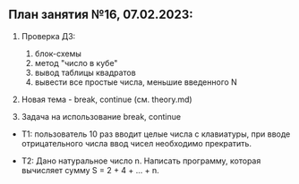 ## План занятия №16, 07.02.2023:
1. Проверка ДЗ: 
   1. блок-схемы 
   2. метод "число в кубе"
   3. вывод таблицы квадратов
   4. вывести все простые числа, меньшие введенного N

2. Новая тема - break, continue
   (см. theory.md)

3. Задача на использование break, continue
- T1: пользователь 10 раз вводит целые числа с клавиатуры, 
при вводе отрицательного числа ввод чисел необходимо прекратить.

- T2: Дано натуральное число n. Написать программу, которая вычисляет сумму S = 2 + 4 + … + n.
